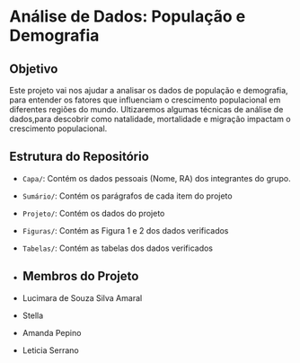 # Análise de Dados: População e Demografia

## Objetivo
Este projeto vai nos ajudar a analisar os dados de população e demografia, para entender os fatores que influenciam o crescimento populacional em diferentes regiões do mundo. Ultizaremos algumas técnicas de análise de dados,para descobrir como natalidade, mortalidade e migração impactam o crescimento populacional.

## Estrutura do Repositório
- `Capa/`: Contém os dados pessoais (Nome, RA) dos integrantes do grupo.
- `Sumário/`: Contém os parágrafos de cada item do projeto
- `Projeto/`: Contém os dados do projeto
- `Figuras/`: Contém as Figura 1 e 2 dos dados verificados
- `Tabelas/`: Contém as tabelas dos dados verificados

- ## Membros do Projeto
- Lucimara de Souza Silva Amaral
- Stella
- Amanda Pepino
- Leticia Serrano 
